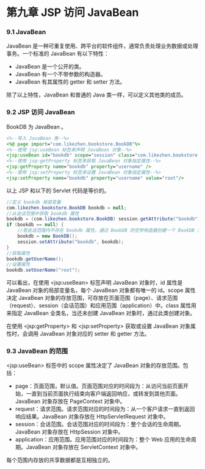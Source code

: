 # 第九章 JSP 访问 JavaBean

### 9.1 JavaBean

JavaBean 是一种可重复使用、跨平台的软件组件，通常负责处理业务数据或处理事务。一个标准的 JavaBean 有以下特性：
- JavaBean 是一个公开的类。
- JavaBean 有一个不带参数的构造器。
- JavaBean 有其属性的 getter 和 setter 方法。

除了以上特性，JavaBean 和普通的 Java 类一样，可以定义其他类的成员。

### 9.2 JSP 访问 JavaBean

BookDB 为 JavaBean 。
```jsp
<%--导入 JavaBean 类--%>
<%@ page import="com.likezhen.bookstore.BookDB"%>
<%--使用 jsp:useBean 标签来声明 JavaBean 对象--%>
<jsp:useBean id="bookdb" scope="session" class="com.likezhen.bookstore.BookDB"/>
<%--使用 jsp:getProperty 标签来获取 JavaBean 对象指定属性--%>
<jsp:getProperty name="bookdb" property="username" />
<%--使用 jsp:setProperty 标签来设置 JavaBean 对象指定属性--%>
<jsp:setProperty name="bookdb" property="username" value="root"/>
```
以上 JSP  和以下的 Servlet 代码是等价的。
```java
//定义 bookdb 局部变量
com.likezhen.bookstore.BookDB bookdb = null;
//从会话范围中获取 bookdb 属性
bookdb = (com.likezhen.bookstore.BookDB) session.getAttribute("bookdb");
if (bookdb == null) {
    //若会话范围内不存在 bookdb 属性，通过 BookDB 的空参构造器创建一个 BookDB 对象放入会话范围内。
    bookdb = new BookDB();
    session.setAttribute("bookdb", bookdb);
}
//获取属性
bookdb.getUserName();
//设置属性
bookdb.setUserName("root");
```

可以看出，在使用 \<jsp:useBean\> 标签声明 JavaBean 对象时，id 属性是 JavaBean 对象的局部变量名，每个 JavaBean 对象都有唯一的 id。scope 属性决定 JavaBean 对象的存放范围，可存放在页面范围（page）、请求范围（request）、session（会话范围）和应用范围（application）中。class 属性用来指定 JavaBean 全类名，当还未创建 JavaBean 对象时，通过此类创建对象。

在使用 \<jsp:getProperty\> 和 \<jsp:setProperty\> 获取或设置 JavaBean 对象属性时，会调用 JavaBean 对象对应的 setter 和 getter 方法。

### 9.3 JavaBean 的范围

\<jsp:useBean\> 标签中的 scope 属性决定了 JavaBean 对象的存放范围。包括：
- page：页面范围，默认值。页面范围对应的时间段为：从访问当前页面开始，一直到当前页面执行结束向客户端返回响应，或转发到其他页面。JavaBean 对象存放在 PageContext 对象中。
- request：请求范围。请求范围对应的时间段为：从一个客户请求一直到返回响应结果。JavaBean 对象存放在 HttpServletRequest 对象中。
- session：会话范围。会话范围对应的时间段为：整个会话的生命周期。JavaBean 对象存放在 HttpSession 对象中。
- application：应用范围。应用范围对应的时间段为：整个 Web 应用的生命周期。JavaBean 对象存放在 ServletContext 对象中。

每个范围内存放的共享数据都是互相独立的。



































